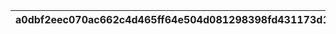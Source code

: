 |a0dbf2eec070ac662c4d465ff64e504d081298398fd431173d17e28cea764c8c|2e6630fe2a65b4369e99d6831391d87a5fcf5ac4e2ae6a3dab5d98eef3893de3|636c1de57ecebab737e2574f6a1d263d16c55cfc3cc59f34a7ad940cf2298175|1cccc9197306b022386bcd499cb4bb33b26ad8077d5fb394d16e4d9e66bcad89|e9bf0530cc2935262d30f5803370fb2b049e09717f32759cd30aed4d60a90a74|dd5b4cf68e1c70a47fd5290ed98fce6c04adc883f851338eda40f3004639ba03|f7c67802145a2f02cf7967e1965b5ed98ec82020bf576167660a628f4e895e6f|c07e0ceaaabc10dd8ffbe469a9275c68b6519e669c0324beaac1176334ed3836|e5cdbdb2e054d55a8fc0604ddf96e64e0e926fd6fc874d0b22fb0ba0797286bc|989fec7700162307343dfb1d95b251a49ad56209f842a4f7362388de39af907b|
| --- | --- | --- | --- | --- | --- | --- | --- | --- | --- |